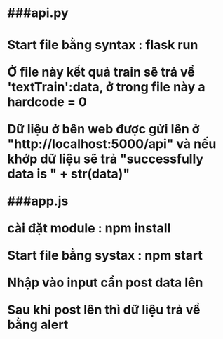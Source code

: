<h1>###api.py<h1>
<div>
  <p>Start file bằng syntax : flask run 
  <p>Ở file này kết quả train sẽ trả về 'textTrain':data, ở trong file này a hardcode = 0</p>
  <p>Dữ liệu ở bên web được gửi lên ở "http://localhost:5000/api" và nếu khớp dữ liệu sẽ trả "successfully data is " + str(data)"</p>
</div>
###app.js
<div>
  <p>cài đặt module : npm install</p>
  <p>Start file bằng systax : npm start</p>
  <p> Nhập vào input cần post data lên </p>
  <p>Sau khi post lên thì dữ liệu trả về bằng alert</p>
</div>
